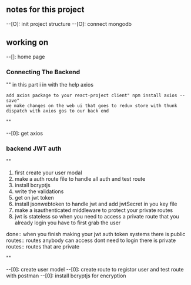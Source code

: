 ## notes for this project

--[O]: init project structure
--[O]: connect mongodb

## working on

--[]: home page

### Connecting The Backend

""
in this part i in with the help axios

    add axios package to your react-project client" npm install axios --save"
    we make changes on the web ui that goes to redux store with thunk dispatch with axios gos to our back end

""

--[0]: get axios

### backend JWT auth

""

1. first create your user modal
2. make a auth route file to handle all auth and test route
3. install bcryptjs
4. write the validations
5. get on jwt token
6. install jsonwebtoken to handle jwt and add jwtSecret in you key file
7. make a isauthenticated middleware to protect your private routes
8. jwt is stateless so when you need to access a private route that you already login you have to first grab the user

done::
when you finish making your jwt auth token systems
there is public routes:: routes anybody can access dont need to login
there is private routes:: routes that are private

""

--[0]: create user model
--[0]: create route to registor user and test route with postman
--[0]: install bcryptjs for encryption
